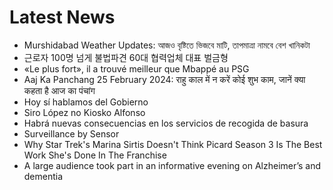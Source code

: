 # Latest News
-  Murshidabad Weather Updates: আজও বৃষ্টিতে ভিজবে মাটি, তাপমাত্রা নামবে বেশ খানিকটা
-  근로자 100명 넘게 불법파견 60대 협력업체 대표 벌금형
-  «Le plus fort», il a trouvé meilleur que Mbappé au PSG
-  Aaj Ka Panchang 25 February 2024: राहु काल में न करें कोई शुभ काम, जानें क्या कहता है आज का पंचांग
-  Hoy sí hablamos del Gobierno
-  Siro López no Kiosko Alfonso
-  Habrá nuevas consecuencias en los servicios de recogida de basura
-  Surveillance by Sensor
-  Why Star Trek's Marina Sirtis Doesn't Think Picard Season 3 Is The Best Work She's Done In The Franchise
-  A large audience took part in an informative evening on Alzheimer’s and dementia
